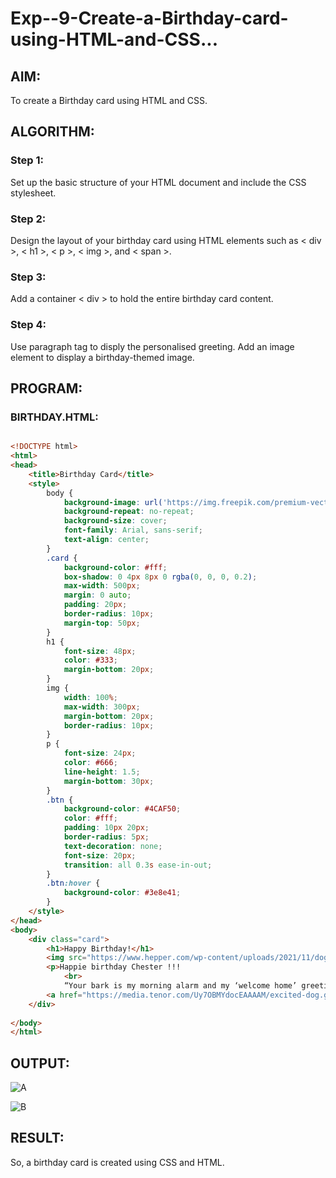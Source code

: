 # Exp--9-Create-a-Birthday-card-using-HTML-and-CSS...

## AIM:

To create a Birthday card using HTML and CSS.

## ALGORITHM:

### Step 1:

Set up the basic structure of your HTML document and include the CSS stylesheet.

### Step 2:

Design the layout of your birthday card using HTML elements such as < div >, < h1 >, < p >, < img >, and < span >. 

### Step 3:

Add a container < div > to hold the entire birthday card content.
  
### Step 4:

Use paragraph tag to disply the personalised greeting. Add an image element to display a birthday-themed image.

## PROGRAM:

### BIRTHDAY.HTML:

```html

<!DOCTYPE html>
<html>
<head>
	<title>Birthday Card</title>
	<style>
		body {
			background-image: url('https://img.freepik.com/premium-vector/happy-birthday-greeting-card-background_9111-79.jpg');
			background-repeat: no-repeat;
			background-size: cover;
			font-family: Arial, sans-serif;
			text-align: center;
		}
		.card {
			background-color: #fff;
			box-shadow: 0 4px 8px 0 rgba(0, 0, 0, 0.2);
			max-width: 500px;
			margin: 0 auto;
			padding: 20px;
			border-radius: 10px;
			margin-top: 50px;
		}
		h1 {
			font-size: 48px;
			color: #333;
			margin-bottom: 20px;
		}
		img {
			width: 100%;
			max-width: 300px;
			margin-bottom: 20px;
			border-radius: 10px;
		}
		p {
			font-size: 24px;
			color: #666;
			line-height: 1.5;
			margin-bottom: 30px;
		}
		.btn {
			background-color: #4CAF50;
			color: #fff;
			padding: 10px 20px;
			border-radius: 5px;
			text-decoration: none;
			font-size: 20px;
			transition: all 0.3s ease-in-out;
		}
		.btn:hover {
			background-color: #3e8e41;
		}
	</style>
</head>
<body>
	<div class="card">
		<h1>Happy Birthday!</h1>
		<img src="https://www.hepper.com/wp-content/uploads/2021/11/dog-with-party-hat-and-birthday-cake_Ruth-Black_shutterstock.webp" alt="Birthday Cake">
		<p>Happie birthday Chester !!! 
            <br>
            “Your bark is my morning alarm and my ‘welcome home’ greeting. The wagging of your tail is my comfort and my stress buster. The way you cuddle beside me is all the love I ever need. Happy birthday, buddy!”</p>
		<a href="https://media.tenor.com/Uy7OBMYdocEAAAAM/excited-dog.gif" class="btn">Send a Gift</a>
	</div>
	
</body>
</html>

````

## OUTPUT:

![A](https://github.com/anto-richard/Exp--9-Create-a-Birthday-card-using-HTML-and-CSS/assets/93427534/7a57ca32-bc44-4cb7-b938-6cec55062242)


![B](https://github.com/anto-richard/Exp--9-Create-a-Birthday-card-using-HTML-and-CSS/assets/93427534/b6c37077-cf0a-4474-95db-f88b0b1302ff)


## RESULT:

So,  a birthday card is created using CSS and HTML.


